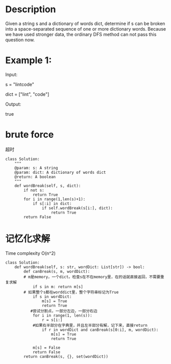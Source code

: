 # Description
Given a string s and a dictionary of words dict, determine if s can be broken into a space-separated sequence of one or more dictionary words.
Because we have used stronger data, the ordinary DFS method can not pass this question now.

# Example 1:

Input:

s = "lintcode"

dict = ["lint", "code"]

Output:

true
# brute force
超时
```
class Solution:
    """
    @param: s: A string
    @param: dict: A dictionary of words dict
    @return: A boolean
    """
    def wordBreak(self, s, dict):
        if not s:
            return True
        for i in range(1,len(s)+1):
            if s[:i] in dict:
                if self.wordBreak(s[i:], dict):
                    return True
        return False
```
# 记忆化求解
Time complexity O(n^2)
```
class Solution:
    def wordBreak(self, s: str, wordDict: List[str]) -> bool:
        def canBreak(s, m, wordDict):
        # m是memory，一个dict。检查s在不在memory里，在的话就直接返回，不需要重复求解
            if s in m: return m[s]
        # 如果整个s都在worddict里，整个字符串标记为True
            if s in wordDict: 
                m[s] = True
                return True
           #尝试分割点，一部分左边，一部分右边
            for i in range(1, len(s)):
                r = s[i:]
            #如果右半部分在字典里，并且左半部分有解，记下来，直接return
                if r in wordDict and canBreak(s[0:i], m, wordDict):
                    m[s] = True
                    return True
            
            m[s] = False
            return False
        return canBreak(s, {}, set(wordDict))

```
